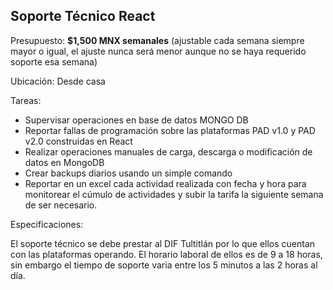 ## Soporte Técnico React

Presupuesto: **$1,500 MNX semanales** (ajustable cada semana siempre mayor o igual, el ajuste nunca será menor aunque no se haya requerido soporte esa semana)

Ubicación: Desde casa

Tareas:

* Supervisar operaciones en base de datos MONGO DB
* Reportar fallas de programación sobre las plataformas PAD v1.0 y PAD v2.0 construidas en React
* Realizar operaciones manuales de carga, descarga o modificación de datos en MongoDB
* Crear backups diarios usando un simple comando
* Reportar en un excel cada actividad realizada con fecha y hora para monitorear el cúmulo de actividades y subir la tarifa la siguiente semana de ser necesario.

Especificaciones:

El soporte técnico se debe prestar al DIF Tultitlán por lo que ellos cuentan con las plataformas operando. El horario laboral de ellos es de 9 a 18 horas, sin embargo el tiempo de soporte varia entre los 5 minutos a las 2 horas al día.